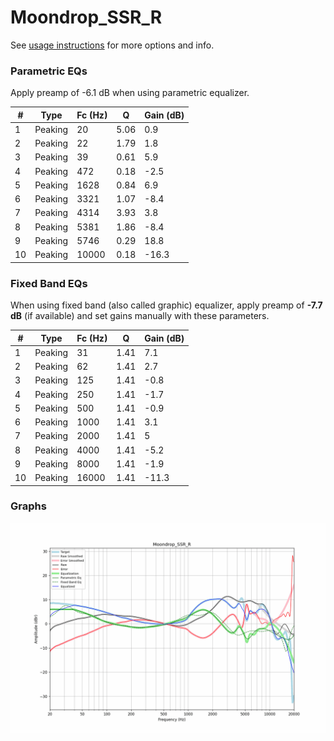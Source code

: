 # Moondrop_SSR_R
See [usage instructions](https://github.com/jaakkopasanen/AutoEq#usage) for more options and info.

### Parametric EQs
Apply preamp of -6.1 dB when using parametric equalizer.

|   # | Type    |   Fc (Hz) |    Q |   Gain (dB) |
|-----|---------|-----------|------|-------------|
|   1 | Peaking |        20 | 5.06 |         0.9 |
|   2 | Peaking |        22 | 1.79 |         1.8 |
|   3 | Peaking |        39 | 0.61 |         5.9 |
|   4 | Peaking |       472 | 0.18 |        -2.5 |
|   5 | Peaking |      1628 | 0.84 |         6.9 |
|   6 | Peaking |      3321 | 1.07 |        -8.4 |
|   7 | Peaking |      4314 | 3.93 |         3.8 |
|   8 | Peaking |      5381 | 1.86 |        -8.4 |
|   9 | Peaking |      5746 | 0.29 |        18.8 |
|  10 | Peaking |     10000 | 0.18 |       -16.3 |

### Fixed Band EQs
When using fixed band (also called graphic) equalizer, apply preamp of **-7.7 dB** (if available) and set gains manually with these parameters.

|   # | Type    |   Fc (Hz) |    Q |   Gain (dB) |
|-----|---------|-----------|------|-------------|
|   1 | Peaking |        31 | 1.41 |         7.1 |
|   2 | Peaking |        62 | 1.41 |         2.7 |
|   3 | Peaking |       125 | 1.41 |        -0.8 |
|   4 | Peaking |       250 | 1.41 |        -1.7 |
|   5 | Peaking |       500 | 1.41 |        -0.9 |
|   6 | Peaking |      1000 | 1.41 |         3.1 |
|   7 | Peaking |      2000 | 1.41 |         5   |
|   8 | Peaking |      4000 | 1.41 |        -5.2 |
|   9 | Peaking |      8000 | 1.41 |        -1.9 |
|  10 | Peaking |     16000 | 1.41 |       -11.3 |

### Graphs
![](./Moondrop_SSR_R.png)

